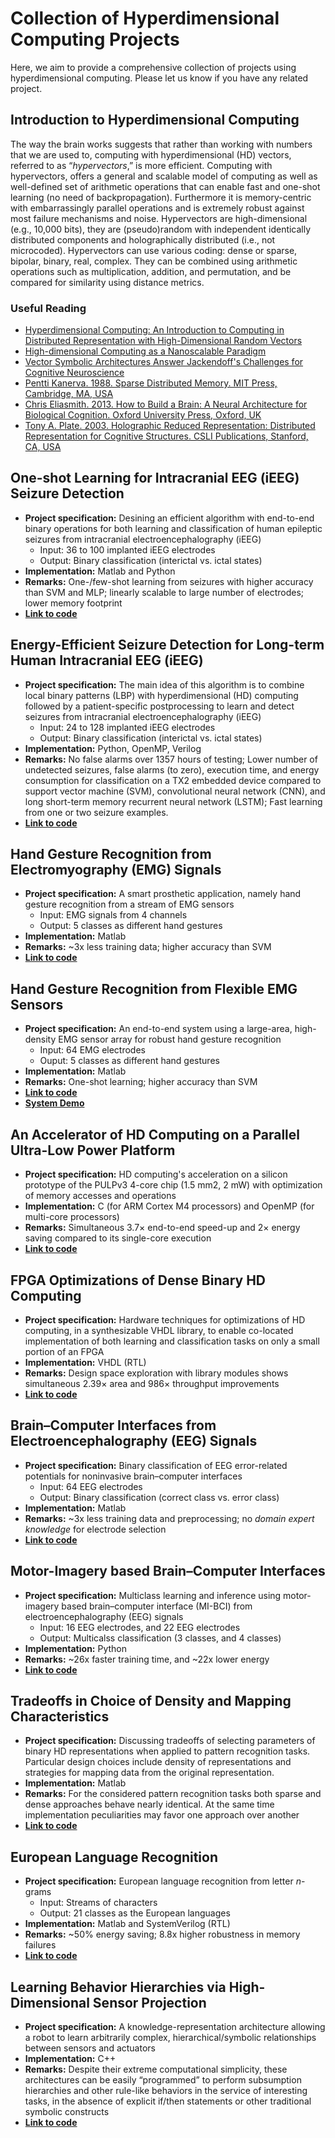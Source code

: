 # Collection of Hyperdimensional Computing Projects
Here, we aim to provide a comprehensive collection of projects using hyperdimensional computing. Please let us know if you have any related project.


## Introduction to Hyperdimensional Computing
The way the brain works suggests that rather than working with numbers that we are used to, computing with hyperdimensional (HD) vectors, referred to as “*hypervectors*,” is more efficient. Computing with hypervectors, offers a general and scalable model of computing as well as well-defined set of arithmetic operations that can enable fast and one-shot learning (no need of backpropagation). Furthermore it is memory-centric with embarrassingly parallel operations and is extremely robust against most failure mechanisms and noise. 
Hypervectors are high-dimensional (e.g., 10,000 bits), they are (pseudo)random with independent identically distributed components and holographically distributed (i.e., not microcoded). Hypervectors can use various coding: dense or sparse, bipolar, binary, real, complex. They can be combined using arithmetic operations such as multiplication, addition, and permutation, and be compared for similarity using distance metrics.

### Useful Reading
* [Hyperdimensional Computing: An Introduction to Computing in Distributed Representation with High-Dimensional Random Vectors](http://redwood.berkeley.edu/vs265/kanerva09-hyperdimensional.pdf) 
* [High-dimensional Computing as a Nanoscalable Paradigm](https://iis-people.ee.ethz.ch/~arahimi/papers/TCAS17.pdf)
* [Vector Symbolic Architectures Answer Jackendoff's Challenges for Cognitive Neuroscience](https://arxiv.org/abs/cs/0412059)
* [Pentti Kanerva. 1988. Sparse Distributed Memory. MIT Press, Cambridge, MA, USA](https://mitpress.mit.edu/books/sparse-distributed-memory)
* [Chris Eliasmith. 2013. How to Build a Brain: A Neural Architecture for Biological Cognition. Oxford University Press, Oxford, UK](http://www.oxfordscholarship.com/view/10.1093/acprof:oso/9780199794546.001.0001/acprof-9780199794546)
* [Tony A. Plate. 2003. Holographic Reduced Representation: Distributed Representation for Cognitive Structures. CSLI Publications, Stanford, CA, USA](https://dl.acm.org/citation.cfm?id=862031)


## One-shot Learning for Intracranial EEG (iEEG) Seizure Detection
* **Project specification:** Desining an efficient algorithm with end-to-end binary operations for both learning and classification of human epileptic seizures from intracranial electroencephalography (iEEG)
  * Input: 36 to 100 implanted iEEG electrodes
  * Output: Binary classification (interictal vs. ictal states)
* **Implementation:** Matlab and Python
* **Remarks:** One-/few-shot learning from seizures with higher accuracy than SVM and MLP; linearly scalable to large number of electrodes; lower memory footprint
* [**Link to code**](http://ieeg-swez.ethz.ch)


##  Energy-Efficient Seizure Detection for Long-term Human Intracranial EEG (iEEG) 
* **Project specification:** The main idea of this algorithm is to combine local binary patterns (LBP) with hyperdimensional (HD) computing followed by a patient-specific postprocessing to learn and detect seizures from intracranial electroencephalography (iEEG)
  * Input: 24 to 128 implanted iEEG electrodes
  * Output: Binary classification (interictal vs. ictal states)
* **Implementation:** Python, OpenMP, Verilog
* **Remarks:** No false alarms over 1357 hours of testing; Lower number of undetected seizures, false alarms (to zero), execution time, and energy consumption for classification on a TX2 embedded device compared to support vector machine (SVM), convolutional neural network (CNN), and long short-term memory recurrent neural network (LSTM); Fast learning from one or two seizure examples.
* [**Link to code**](http://ieeg-swez.ethz.ch)


## Hand Gesture Recognition from Electromyography (EMG) Signals
* **Project specification:** A smart prosthetic application, namely hand gesture recognition from a stream of EMG sensors
  * Input: EMG signals from 4 channels
  * Output: 5 classes as different hand gestures
* **Implementation:** Matlab
* **Remarks:** ~3x less training data; higher accuracy than SVM
* [**Link to code**](https://github.com/abbas-rahimi/HDC-EMG)


## Hand Gesture Recognition from Flexible EMG Sensors 
* **Project specification:** An end-to-end system using a large-area, high-density EMG sensor array for robust hand gesture recognition
  * Input: 64 EMG electrodes
  * Ouput: 5 classes as different hand gestures
* **Implementation:** Matlab
* **Remarks:** One-shot learning; higher accuracy than SVM
* [**Link to code**](https://github.com/a-moin/flexemg)
* [**System Demo**](https://bwrc.eecs.berkeley.edu/sites/default/files/files/u2630/flexemg_v2_lq.mp4#t=2)


## An Accelerator of HD Computing on a Parallel Ultra-Low Power Platform
* **Project specification:** HD computing's acceleration on a silicon prototype of the PULPv3 4-core chip (1.5 mm2, 2 mW) with optimization of memory accesses and operations
* **Implementation:** C (for ARM Cortex M4 processors) and OpenMP (for multi-core processors)
* **Remarks:** Simultaneous 3.7× end-to-end speed-up and 2× energy saving compared to its single-core execution
* [**Link to code**](https://github.com/fabio-montagna/PULP-HD)


## FPGA Optimizations of Dense Binary HD Computing
* **Project specification:** Hardware techniques for optimizations of HD computing, in a synthesizable VHDL library, to enable co-located implementation of both learning and classification tasks on only a small portion of an FPGA
* **Implementation:** VHDL (RTL)
* **Remarks:** Design space exploration with library modules shows simultaneous 2.39× area and 986× throughput improvements
* [**Link to code**](https://github.com/eardbi/hd-vhdl-library)


## Brain–Computer Interfaces from Electroencephalography (EEG) Signals 
* **Project specification:** Binary classification of EEG error-related potentials for noninvasive brain–computer interfaces
  * Input: 64 EEG electrodes
  * Output: Binary classification (correct class vs. error class)
* **Implementation:** Matlab
* **Remarks:** ~3x less training data and preprocessing; no *domain expert knowledge* for electrode selection 
* [**Link to code**](https://github.com/abbas-rahimi/HDC-EEG-ERP)


## Motor-Imagery based Brain–Computer Interfaces
* **Project specification:** Multiclass learning and inference using motor-imagery based brain–computer interface (MI-BCI) from electroencephalography (EEG) signals
  * Input: 16 EEG electrodes, and 22 EEG electrodes
  * Output: Multicalss classification (3 classes, and 4 classes)
* **Implementation:** Python
* **Remarks:** ~26x faster training time, and ~22x lower energy 
* [**Link to code**](https://github.com/MHersche/HDembedding-BCI)
 

## Tradeoffs in Choice of Density and Mapping Characteristics
* **Project specification:** Discussing tradeoffs of selecting parameters of binary HD representations when applied to pattern recognition tasks. Particular design choices include density of representations and strategies for mapping data from the original representation.
* **Implementation:** Matlab
* **Remarks:** For the considered pattern recognition tasks both sparse and dense approaches behave nearly identical. At the same time implementation peculiarities may favor one approach over another
* [**Link to code**](https://github.com/denkle/Binary-Hyperdimensional-Computing-Trade-offs-in-Choice-of-Density-and-Mapping)


## European Language Recognition
* **Project specification:** European language recognition from letter *n*-grams
  * Input: Streams of characters
  * Output: 21 classes as the European languages 
* **Implementation:** Matlab and SystemVerilog (RTL)
* **Remarks:** ~50% energy saving; 8.8x higher robustness in memory failures
* [**Link to code**](https://github.com/abbas-rahimi/HDC-Language-Recognition)


## Learning Behavior Hierarchies via High-Dimensional Sensor Projection
* **Project specification:** A knowledge-representation architecture allowing a robot to learn arbitrarily complex, hierarchical/symbolic relationships between sensors and actuators
* **Implementation:** C++
* **Remarks:** Despite their extreme computational simplicity, these architectures can be easily “programmed” to perform subsumption hierarchies and other rule-like behaviors in the service of interesting tasks, in the absence of explicit if/then statements or other traditional symbolic constructs
* [**Link to code**](https://github.com/simondlevy/vsarobot)
